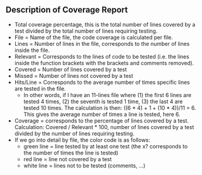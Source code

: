 ## Description of Coverage Report

- Total coverage percentage, this is the total number of lines covered by a test divided by the total number of lines requiring testing.
- File = Name of the file, the code coverage is calculated per file.
- Lines = Number of lines in the file, corresponds to the number of lines inside the file.
- Relevant = Corresponds to the lines of code to be tested (i.e. the lines inside the function brackets with the brackets and comments removed).
- Covered = Number of lines covered by a test
- Missed = Number of lines not covered by a test
- Hits/Line = Corresponds to the average number of times specific lines are tested in the file.
    + In other words, if I have an 11-lines file where (1) the first 6 lines are tested 4 times, (2) the seventh is tested 1 time, (3) the last 4 are tested 10 times. The calculation is then: ((6 * 4) + 1 + (10 * 4))/11 = 6. This gives the average number of times a line is tested, here 6. 
- Coverage = corresponds to the percentage of lines covered by a test. Calculation: Covered / Relevant * 100, number of lines covered by a test divided by the number of lines requiring testing.
- If we go into detail by file, the color code is as follows:
    - green line = line tested by at least one test (the x? corresponds to the number of times the line is tested)
    - red line = line not covered by a test
    - white line = lines not to be tested (comments, ...)
